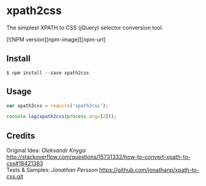 # xpath2css
The simplest XPATH to CSS (jQuery) selector conversion tool.

[![NPM version][npm-image]][npm-url]

## Install

```
$ npm install --save xpath2css
```

## Usage

```js
var xpath2css = require('xpath2css');

console.log(xpath2css(process.argv[2]));
```

## Credits
Original Idea: *Oleksandr Knyga* http://stackoverflow.com/questions/15731332/how-to-convert-xpath-to-css#18421383  
Tests & Samples: *Jonathan Persson* https://github.com/jonathanp/xpath-to-css.git  
